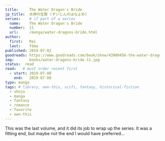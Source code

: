```yaml
---
title:     The Water Dragon's Bride
jp_title:  水神の生贄 (すいじんのはなよめ)
series:    # if part of a series
  name:    The Water Dragon's Bride
  number:  11
  url:     /manga/water-dragons-bride.html
author: 
  first:   Rei 
  last:    Tōma
published: 2019-07-02 
goodreads: https://www.goodreads.com/book/show/43909456-the-water-dragon-s-bride-vol-11
img:       books/water-dragons-bride-11.jpg
status:  read
read:   # must order recent first
  - start: 2019-07-08  
    end:   2019-07-08 
type: manga
tags: # library, own-this, scifi, fantasy, historical-fiction
  - shojo
  - manga
  - fantasy
  - romance
  - favorite
  - own-this
---
```


This was the last volume, and it did its job to wrap up the series. It was a fitting end, but maybe not the end I would have preferred...